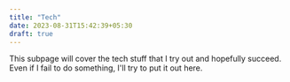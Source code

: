 ```yaml
---
title: "Tech"
date: 2023-08-31T15:42:39+05:30
draft: true
---
```


This subpage will cover the tech stuff that I try out and hopefully succeed. Even if I fail to do something, I'll try to put it out here.
